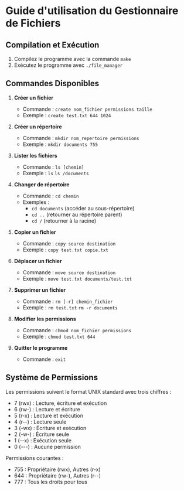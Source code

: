 # Guide d'utilisation du Gestionnaire de Fichiers

## Compilation et Exécution

1. Compilez le programme avec la commande `make`
2. Exécutez le programme avec `./file_manager`

## Commandes Disponibles

1. **Créer un fichier**
   - Commande : `create nom_fichier permissions taille`
   - Exemple : `create test.txt 644 1024`

2. **Créer un répertoire**
   - Commande : `mkdir nom_repertoire permissions`
   - Exemple : `mkdir documents 755`

3. **Lister les fichiers**
   - Commande : `ls [chemin]`
   - Exemple : `ls` `ls /documents`

4. **Changer de répertoire**
   - Commande : `cd chemin`
   - Exemples :
     - `cd documents` (accéder au sous-répertoire)
     - `cd ..` (retourner au répertoire parent)
     - `cd /` (retourner à la racine)

5. **Copier un fichier**
   - Commande : `copy source destination`
   - Exemple : `copy test.txt copie.txt`

6. **Déplacer un fichier**
   - Commande : `move source destination`
   - Exemple : `move test.txt documents/test.txt`

7. **Supprimer un fichier**
   - Commande : `rm [-r] chemin_fichier`
   - Exemple : `rm test.txt` `rm -r documents`

8. **Modifier les permissions**
   - Commande : `chmod nom_fichier permissions`
   - Exemple : `chmod test.txt 644`

9. **Quitter le programme**
   - Commande : `exit`

## Système de Permissions

Les permissions suivent le format UNIX standard avec trois chiffres :
- 7 (rwx) : Lecture, écriture et exécution
- 6 (rw-) : Lecture et écriture
- 5 (r-x) : Lecture et exécution
- 4 (r--) : Lecture seule
- 3 (-wx) : Écriture et exécution
- 2 (-w-) : Écriture seule
- 1 (--x) : Exécution seule
- 0 (---) : Aucune permission

Permissions courantes :
- 755 : Propriétaire (rwx), Autres (r-x)
- 644 : Propriétaire (rw-), Autres (r--)
- 777 : Tous les droits pour tous
